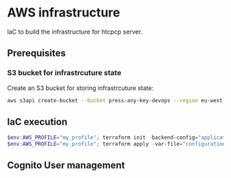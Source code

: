 # AWS infrastructure

IaC to build the infrastructure for htcpcp server.

## Prerequisites

### S3 bucket for infrastrcuture state

Create an S3 bucket for storing infrastrcuture state:

```bash
aws s3api create-bucket --bucket press-any-key-devops --region eu-west-1 --create-bucket-configuration LocationConstraint=eu-west-1
```


## IaC execution

```powershell
$env:AWS_PROFILE="my_profile"; terraform init -backend-config="application.conf"
$env:AWS_PROFILE="my_profile"; terraform apply -var-file="configuration.tfvars"
```



## Cognito User management





